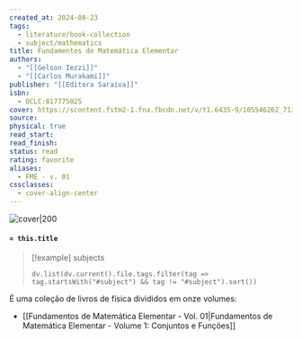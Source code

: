 ```yaml
---
created_at: 2024-08-23
tags:
  - literature/book-collection
  - subject/mathematics
title: Fundamentos de Matemática Elementar
authors:
  - "[[Gelson Iezzi]]"
  - "[[Carlos Murakami]]"
publisher: "[[Editora Saraiva]]"
isbn:
  - OCLC:817775025
cover: https://scontent.fstm2-1.fna.fbcdn.net/v/t1.6435-9/105546262_713850585846519_1432733713419895387_n.jpg?_nc_cat=108&ccb=1-7&_nc_sid=06a7ca&_nc_ohc=tj2kbfhq8z4Q7kNvgERzOzf&_nc_ht=scontent.fstm2-1.fna&oh=00_AYAYLVdfIvC-XzPP8RFfdIrM4D5QzKKQ611bE5hAT5tOig&oe=66F01C13
source: 
physical: true
read_start: 
read_finish: 
status: read
rating: favorite
aliases:
  - FME - v. 01
cssclasses:
  - cover-align-center
---
```


![cover|200](https://scontent.fstm2-1.fna.fbcdn.net/v/t1.6435-9/105546262_713850585846519_1432733713419895387_n.jpg?_nc_cat=108&ccb=1-7&_nc_sid=06a7ca&_nc_ohc=tj2kbfhq8z4Q7kNvgERzOzf&_nc_ht=scontent.fstm2-1.fna&oh=00_AYAYLVdfIvC-XzPP8RFfdIrM4D5QzKKQ611bE5hAT5tOig&oe=66F01C13)

#### `= this.title`

> [!example] subjects
> ```dataviewjs
> dv.list(dv.current().file.tags.filter(tag => tag.startsWith("#subject") && tag != "#subject").sort())
> ```

 É uma coleção de livros de física divididos em onze volumes:

- [[Fundamentos de Matemática Elementar - Vol. 01|Fundamentos de Matemática Elementar - Volume 1: Conjuntos e Funções]]

